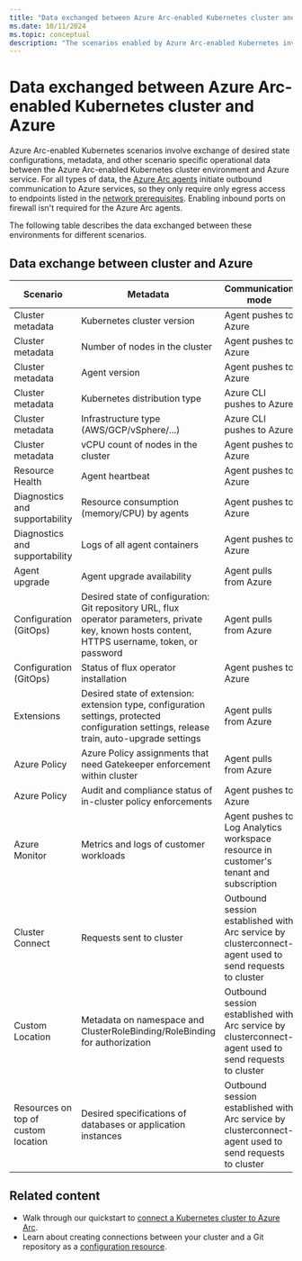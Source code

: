 ```yaml
---
title: "Data exchanged between Azure Arc-enabled Kubernetes cluster and Azure"
ms.date: 10/11/2024
ms.topic: conceptual
description: "The scenarios enabled by Azure Arc-enabled Kubernetes involve exchange of desired state configurations, metadata, and other scenario specific operational data."
---
```


# Data exchanged between Azure Arc-enabled Kubernetes cluster and Azure

Azure Arc-enabled Kubernetes scenarios involve exchange of desired state configurations, metadata, and other scenario specific operational data between the Azure Arc-enabled Kubernetes cluster environment and Azure service. For all types of data, the [Azure Arc agents](conceptual-agent-overview.md) initiate outbound communication to Azure services, so they only require only egress access to endpoints listed in the [network prerequisites](network-requirements.md). Enabling inbound ports on firewall isn't required for the Azure Arc agents.

The following table describes the data exchanged between these environments for different scenarios.

## Data exchange between cluster and Azure

| Scenario | Metadata | Communication mode |
| --------- | -------- | ------------------ |
| Cluster metadata | Kubernetes cluster version | Agent pushes to Azure |
| Cluster metadata | Number of nodes in the cluster | Agent pushes to Azure |
| Cluster metadata | Agent version | Agent pushes to Azure |
| Cluster metadata | Kubernetes distribution type | Azure CLI pushes to Azure |
| Cluster metadata | Infrastructure type (AWS/GCP/vSphere/...) | Azure CLI pushes to Azure |
| Cluster metadata | vCPU count of nodes in the cluster | Agent pushes to Azure |
| Resource Health | Agent heartbeat | Agent pushes to Azure |
| Diagnostics and supportability | Resource consumption (memory/CPU) by agents | Agent pushes to Azure |
| Diagnostics and supportability | Logs of all agent containers | Agent pushes to Azure |
| Agent upgrade | Agent upgrade availability | Agent pulls from Azure |
| Configuration (GitOps) | Desired state of configuration: Git repository URL, flux operator parameters, private key, known hosts content, HTTPS username, token, or password | Agent pulls from Azure |
| Configuration (GitOps) | Status of flux operator installation | Agent pushes to Azure |
| Extensions | Desired state of extension: extension type, configuration settings, protected configuration settings, release train, auto-upgrade settings | Agent pulls from Azure |
| Azure Policy | Azure Policy assignments that need Gatekeeper enforcement within cluster | Agent pulls from Azure |
| Azure Policy | Audit and compliance status of in-cluster policy enforcements | Agent pushes to Azure |
| Azure Monitor | Metrics and logs of customer workloads | Agent pushes to Log Analytics workspace resource in customer's tenant and subscription |
| Cluster Connect | Requests sent to cluster | Outbound session established with Arc service by clusterconnect-agent used to send requests to cluster |
| Custom Location | Metadata on namespace and ClusterRoleBinding/RoleBinding for authorization | Outbound session established with Arc service by clusterconnect-agent used to send requests to cluster |
| Resources on top of custom location | Desired specifications of databases or application instances | Outbound session established with Arc service by clusterconnect-agent used to send requests to cluster |

## Related content

* Walk through our quickstart to [connect a Kubernetes cluster to Azure Arc](./quickstart-connect-cluster.md).
* Learn about creating connections between your cluster and a Git repository as a [configuration resource](./conceptual-gitops-flux2.md).
